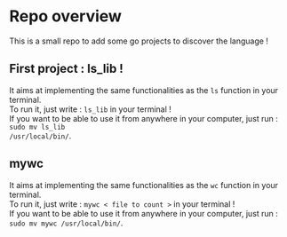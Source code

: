 # Repo overview

This is a small repo to add some go projects to discover the language !

## First project : ls_lib !

It aims at implementing the same functionalities as the <code>ls</code> function in your terminal.<br />
To run it, just write : <code>ls_lib</code> in your terminal !<br />
If you want to be able to use it from anywhere in your computer, just run : <code>sudo mv ls_lib /usr/local/bin/</code>.

## mywc

It aims at implementing the same functionalities as the <code>wc</code> function in your terminal.<br />
To run it, just write : <code>mywc < file to count ></code> in your terminal !<br />
If you want to be able to use it from anywhere in your computer, just run : <code>sudo mv mywc /usr/local/bin/</code>.
